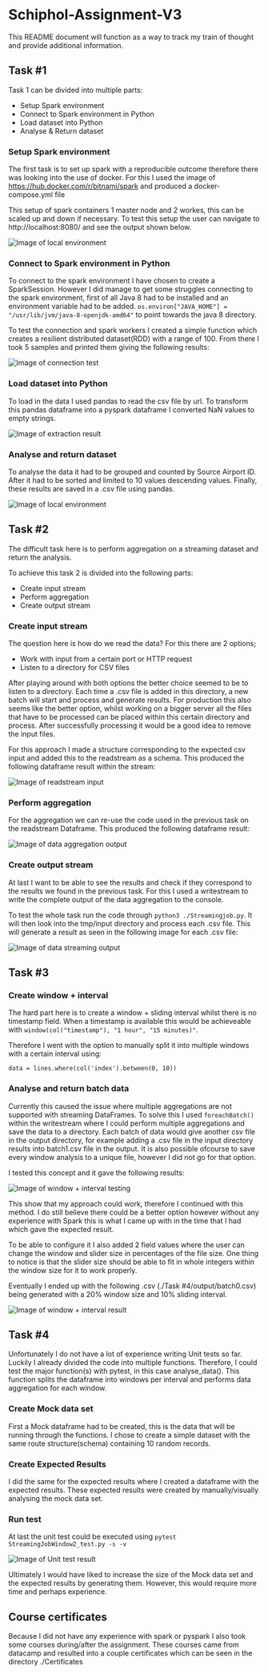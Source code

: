 # Schiphol-Assignment-V3

This README document will function as a way to track my train of thought and provide additional information.

## Task #1

Task 1 can be divided into multiple parts:

- Setup Spark environment
- Connect to Spark environment in Python
- Load dataset into Python
- Analyse & Return dataset

### Setup Spark environment

The first task is to set up spark with a reproducible outcome therefore there was looking into the use of docker. For
this I used the image of https://hub.docker.com/r/bitnami/spark and produced a docker-compose.yml file

This setup of spark containers 1 master node and 2 workes, this can be scaled up and down if necessary. To test this
setup the user can navigate to http://localhost:8080/ and see the output shown below.

![Image of local environment](/images/Spark-localhost-environment.png)

### Connect to Spark environment in Python

To connect to the spark environment I have chosen to create a SparkSession. However I did manage to get some struggles
connecting to the spark environment, first of all Java 8 had to be installed and an environment variable had to be
added.
`os.environ["JAVA_HOME"] = "/usr/lib/jvm/java-8-openjdk-amd64"` to point towards the java 8 directory.

To test the connection and spark workers I created a simple function which creates a resilient distributed dataset(RDD)
with a range of 100. From there I took 5 samples and printed them giving the following results:

![Image of connection test](/images/connection-test.png)

### Load dataset into Python

To load in the data I used pandas to read the csv file by url. To transform this pandas dataframe into a pyspark
dataframe I converted NaN values to empty strings.

![Image of extraction result](/images/Extraction-results.png)

### Analyse and return dataset

To analyse the data it had to be grouped and counted by Source Airport ID. After it had to be sorted and limited to 10
values descending values. Finally, these results are saved in a .csv file using pandas.

![Image of local environment](/images/Analysis%20results.png)

## Task #2

The difficult task here is to perform aggregation on a streaming dataset and return the analysis.

To achieve this task 2 is divided into the following parts:

- Create input stream
- Perform aggregation
- Create output stream

### Create input stream

The question here is how do we read the data? For this there are 2 options;

- Work with input from a certain port or HTTP request
- Listen to a directory for CSV files

After playing around with both options the better choice seemed to be to listen to a directory. Each time a .csv file is
added in this directory, a new batch will start and process and generate results. For production this also seems like
the better option, whilst working on a bigger server all the files that have to be processed can be placed within this
certain directory and process. After successfully processing it would be a good idea to remove the input files.

For this approach I made a structure corresponding to the expected csv input and added this to the readstream as a
schema. This produced the following dataframe result within the stream:

![Image of readstream input](/images/Streaming%20input.png)

### Perform aggregation

For the aggregation we can re-use the code used in the previous task on the readstream Dataframe. This produced the
following dataframe result:

![Image of data aggregation output](/images/Data_aggregation_%20output.png)

### Create output stream

At last I want to be able to see the results and check if they correspond to the results we found in the previous task.
For this I used a writestream to write the complete output of the data aggregation to the console.

To test the whole task run the code through `python3 ./Streamingjob.py`. It will then look into the tmp/input directory
and process each .csv file. This will generate a result as seen in the following image for each .csv file:

![Image of data streaming output](/images/Streaming%20output%20results.png)

## Task #3

### Create window + interval

The hard part here is to create a window + sliding interval whilst there is no timestamp field. When a timestamp is
available this would be achieveable with `window(col("timestamp"), "1 hour", "15 minutes)"`.

Therefore I went with the option to manually split it into multiple windows with a certain interval using:

`data = lines.where(col('index').between(0, 10))`

### Analyse and return batch data

Currently this caused the issue where multiple aggregations are not supported with streaming DataFrames. To solve this I
used `foreachBatch()` within the writestream where I could perform multiple aggregations and save the data to a
directory. Each batch of data would give another csv file in the output directory, for example adding a .csv file in the
input directory results into batch1.csv file in the output. It is also possible ofcourse to save every window analysis
to a unique file, however I did not go for that option.

I tested this concept and it gave the following results:

![Image of window + interval testing](/images/Window_test.png)

This show that my approach could work, therefore I continued with this method. I do still believe there could be a
better option however without any experience with Spark this is what I came up with in the time that I had which gave
the expected result.

To be able to configure it I also added 2 field values where the user can change the window and slider size in
percentages of the file size. One thing to notice is that the slider size should be able to fit in whole integers within
the window size for it to work properly.

Eventually I ended up with the following .csv (./Task #4/output/batch0.csv) being generated with a 20% window size and
10% sliding interval.

![Image of window + interval result](/images/WindowStreamResults.png)

## Task #4

Unfortunately I do not have a lot of experience writing Unit tests so far. Luckily I already divided the code into
multiple functions. Therefore, I could test the major function(s) with pytest, in this case analyse_data(). This
function splits the dataframe into windows per interval and performs data aggregation for each window.

### Create Mock data set

First a Mock dataframe had to be created, this is the data that will be running through the functions. I chose to create
a simple dataset with the same route structure(schema) containing 10 random records.

### Create Expected Results

I did the same for the expected results where I created a dataframe with the expected results. These expected results
were created by manually/visually analysing the mock data set.

### Run test

At last the unit test could be executed using `pytest StreamingJobWindow2_test.py -s -v`

![Image of Unit test result](/images/Unit_test_results.png)

Ultimately I would have liked to increase the size of the Mock data set and the expected results by generating them.
However, this would require more time and perhaps experience.

## Course certificates

Because I did not have any experience with spark or pyspark I also took some courses during/after the assignment. These
courses came from datacamp and resulted into a couple certificates which can be seen in the directory ./Certificates
